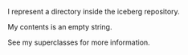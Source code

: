 I represent a directory inside the iceberg repository. 

My contents is an empty string.

See my superclasses for more information.